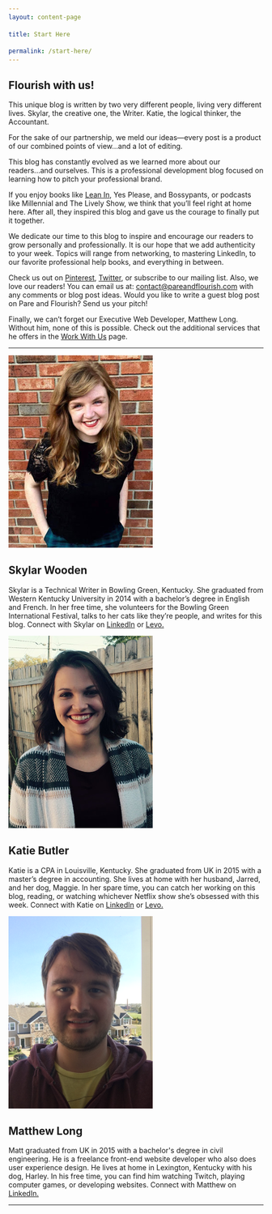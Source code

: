 ```yaml
---
layout: content-page

title: Start Here

permalink: /start-here/
---
```


## Flourish with us!

<p>This unique blog is written by two very different people, living very different lives. <span class="startHereNames">Skylar</span>, the creative one, the Writer. <span class="startHereNames">Katie</span>, the logical thinker, the Accountant.</p>

<p>For the sake of our partnership, we meld our ideas—every post is a product of our combined points of view...and a lot of editing.</p>

<p>This blog has constantly evolved as we learned more about our readers...and ourselves. This is a professional development blog focused on learning how to pitch your professional brand. </p>

<p>If you enjoy books like <a href="/reading-list/">Lean In</a>, Yes Please, and Bossypants, or podcasts like Millennial and The Lively Show, we think that you’ll feel right at home here. After all, they inspired this blog and gave us the courage to finally put it together.</p>

<p>We dedicate our time to this blog to inspire and encourage our readers to grow personally and professionally. It is our hope that we add authenticity to your week. Topics will range from networking, to mastering LinkedIn, to our favorite professional help books, and everything in between.</p>

<p>Check us out on <a href="{{site.links.pinterest}}" target="_blank">Pinterest</a>, <a href="{{site.links.twitter}}" target="_blank">Twitter</a>, or subscribe to our mailing list. Also, we love our readers! You can email us at: <a href="mailto:{{site.email}}" target="_blank">contact@pareandflourish.com</a> with any comments or blog post ideas. Would you like to write a guest blog post on Pare and Flourish? Send us your pitch!</p>

<p>Finally, we can’t forget our Executive Web Developer, Matthew Long. Without him, none of this is possible. Check out the additional services that he offers in the <a href="/lets-collaborate/">Work With Us</a> page.</p>

<hr class="secondary">

<div class="row about-us">
    <div class="col-lg-4 col-sm-4">
        <img src="/assets/images/other/skylar.png" class="img-responsive">
        <h2 class="alt">Skylar Wooden</h2>
        <p>Skylar is a Technical Writer in Bowling Green, Kentucky. She graduated from Western Kentucky University in 2014 with a bachelor’s degree in English and French. In her free time, she volunteers for the Bowling Green International Festival, talks to her cats like they’re people, and writes for this blog. Connect with Skylar on <a href="https://www.linkedin.com/in/skylarwooden">LinkedIn</a> or <a href="https://www.levo.com/skylar-wooden">Levo.</a></p>
    </div>
    <div class="col-lg-4 col-sm-4">
        <img src="/assets/images/other/katie.png" class="img-responsive">
        <h2 class="alt">Katie Butler</h2>
        <p>Katie is a CPA in Louisville, Kentucky. She graduated from UK in 2015 with a master’s degree in accounting. She lives at home with her husband, Jarred, and her dog, Maggie. In her spare time, you can catch her working on this blog, reading, or watching whichever Netflix show she’s obsessed with this week. Connect with Katie on <a href="https://www.linkedin.com/in/katie-butler-cpa">LinkedIn</a> or <a href="https://www.levo.com/945640">Levo.</a> </p>
    </div>
    <div class="col-lg-4 col-sm-4">
        <img src="/assets/images/other/matthew.png" class="img-responsive">
        <h2 class="alt">Matthew Long</h2>
        <p>Matt graduated from UK in 2015 with a bachelor's degree in civil engineering. He is a freelance front-end website developer who also does user experience design. He lives at home in Lexington, Kentucky with his dog, Harley. In his free time, you can find him watching Twitch, playing computer games, or developing websites. Connect with Matthew on <a href="https://www.linkedin.com/in/mtlong29">LinkedIn.</a></p>
    </div>
</div>

<hr class="secondary">
